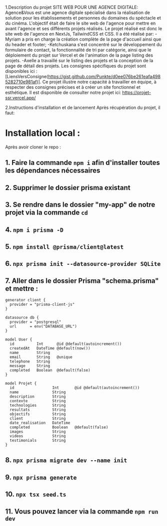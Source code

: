 1.Description du projet
SITE WEB POUR UNE AGENCE DIGITALE:
Agence&Vous est une agence digitale spécialisé dans la réalisation de solution pour les établissements et personnes du domaines du spéctacle et du cinéma. 
L'objectif était de faire le site web de l'agence pour mettre en avant l'agence et ses différents projets réalisés.
Le projet réalisé est donc le site web de l'agence en NextJs, TailwindCSS et CSS. Il a été réalisé par:
  -Myriam a pris en charge la création complète de la page d'accueil ainsi que du header et footer;
  -Ketchuskana s'est concentré sur le développement du formulaire de contact, la fonctionnalité de tri par catégorie, ainsi que le déploiement du projet sur Vercel et de l'animation de la page listing des projets.
  -Axelle a travaillé sur le listing des projets et la conception de la page de détail des projets.
Les consignes spécifiques du projet sont disponibles ici : [LiensVersConsigne(https://gist.github.com/Punkte/d0ee076be261eafa4985282710e981af)].
Ce projet illustre notre capacité à travailler en équipe, à respecter des consignes précises et à créer un site fonctionnel et esthétique.
Il est disponible de consulter notre projet ici: https://projet-ssr.vercel.app/

2.Instructions d'installation et de lancement
Après récupération du projet, il faut:
# Installation local :

Après avoir cloner le repo :

## 1. Faire la commande ```npm i``` afin d'installer toutes les dépendances nécessaires

## 2. Supprimer le dossier prisma existant

## 3. Se rendre dans le dossier "my-app" de notre projet via la commande ```cd```

## 4. ```npm i prisma -D```

## 5. ```npm install @prisma/client@latest```

## 6. ```npx prisma init --datasource-provider SQLite```

## 7. Aller dans le dossier Prisma "schema.prisma" et mettre :

```
generator client {
  provider = "prisma-client-js"
}

datasource db {
  provider = "postgresql"
  url      = env("DATABASE_URL")
}

model User {
  id          Int      @id @default(autoincrement())
  createdAt   DateTime @default(now())
  name        String
  email       String   @unique
  telephone   String  
  message     String
  completed   Boolean  @default(false)
}

model Projet {
  id                 Int       @id @default(autoincrement())
  name               String
  description        String    
  contexte           String
  technologies       String
  resultats          String
  objectifs          String
  client             String 
  date_realisation   DateTime 
  completed          Boolean   @default(false)
  images             String  
  videos             String  
  testimonials       String 
}

```


## 8. ```npx prisma migrate dev --name init```

## 9. ```npx prisma generate```

## 10. ```npx tsx seed.ts```

## 11. Vous pouvez lancer via la commande ```npm run dev```
